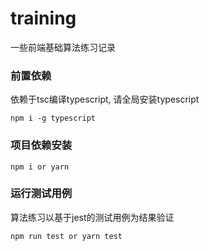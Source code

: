 # training
一些前端基础算法练习记录

### 前置依赖
依赖于tsc编译typescript, 请全局安装typescript
```
npm i -g typescript
```

### 项目依赖安装
```
npm i or yarn 
```

### 运行测试用例
算法练习以基于jest的测试用例为结果验证
```
npm run test or yarn test
```